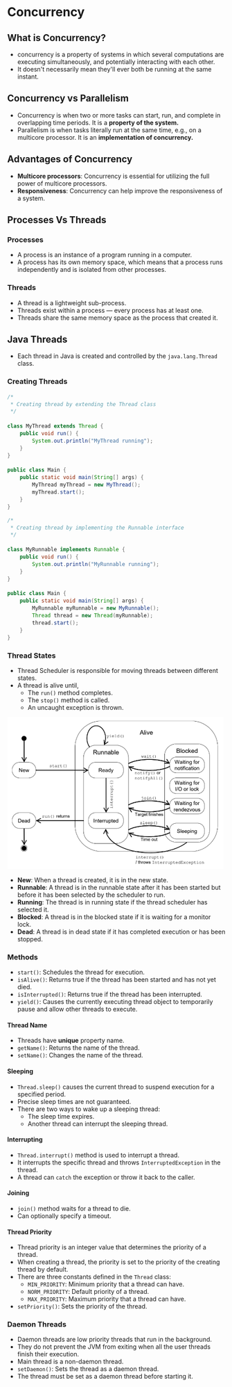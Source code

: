 # Concurrency

## What is Concurrency?

- concurrency is a property of systems in which several computations are executing simultaneously,
  and potentially interacting with each other.
- It doesn't necessarily mean they'll ever both be running at the same instant.

## Concurrency vs Parallelism

- Concurrency is when two or more tasks can start, run, and complete in overlapping time periods.
  It is a **property of the system.**
- Parallelism is when tasks literally run at the same time, e.g., on a multicore processor.
  It is an **implementation of concurrency.**

## Advantages of Concurrency

- **Multicore processors**: Concurrency is essential for utilizing the full power of multicore processors.
- **Responsiveness**: Concurrency can help improve the responsiveness of a system.

## Processes Vs Threads

### Processes

- A process is an instance of a program running in a computer.
- A process has its own memory space, which means that a process runs independently and is isolated from other
  processes.

### Threads

- A thread is a lightweight sub-process.
- Threads exist within a process — every process has at least one.
- Threads share the same memory space as the process that created it.

## Java Threads

- Each thread in Java is created and controlled by the `java.lang.Thread` class.

### Creating Threads

```java
/*
 * Creating thread by extending the Thread class
 */

class MyThread extends Thread {
    public void run() {
        System.out.println("MyThread running");
    }
}

public class Main {
    public static void main(String[] args) {
        MyThread myThread = new MyThread();
        myThread.start();
    }
}
```

```java
/*
 * Creating thread by implementing the Runnable interface
 */

class MyRunnable implements Runnable {
    public void run() {
        System.out.println("MyRunnable running");
    }
}

public class Main {
    public static void main(String[] args) {
        MyRunnable myRunnable = new MyRunnable();
        Thread thread = new Thread(myRunnable);
        thread.start();
    }
}
```

### Thread States

- Thread Scheduler is responsible for moving threads between different states.
- A thread is alive until,
    - The `run()` method completes.
    - The `stop()` method is called.
    - An uncaught exception is thrown.

<img alt="Java Thread Life Cycle.png" src="images/Java Thread Life Cycle.png" width="500"/>

- **New**: When a thread is created, it is in the new state.
- **Runnable**: A thread is in the runnable state after it has been started but before it has been selected by the
  scheduler to run.
- **Running**: The thread is in running state if the thread scheduler has selected it.
- **Blocked**: A thread is in the blocked state if it is waiting for a monitor lock.
- **Dead**: A thread is in dead state if it has completed execution or has been stopped.

### Methods

- `start()`: Schedules the thread for execution.
- `isAlive()`: Returns true if the thread has been started and has not yet died.
- `isInterrupted()`: Returns true if the thread has been interrupted.
- `yield()`: Causes the currently executing thread object to temporarily pause and allow other threads to execute.

#### Thread Name

- Threads have **unique** property name.
- `getName()`: Returns the name of the thread.
- `setName()`: Changes the name of the thread.

#### Sleeping

- `Thread.sleep()` causes the current thread to suspend execution for a specified period.
- Precise sleep times are not guaranteed.
- There are two ways to wake up a sleeping thread:
    - The sleep time expires.
    - Another thread can interrupt the sleeping thread.

#### Interrupting

- `Thread.interrupt()` method is used to interrupt a thread.
- It interrupts the specific thread and throws `InterruptedException` in the thread.
- A thread can `catch` the exception or throw it back to the caller.

#### Joining

- `join()` method waits for a thread to die.
- Can optionally specify a timeout.

#### Thread Priority

- Thread priority is an integer value that determines the priority of a thread.
- When creating a thread, the priority is set to the priority of the creating thread by default.
- There are three constants defined in the `Thread` class:
    - `MIN_PRIORITY`: Minimum priority that a thread can have.
    - `NORM_PRIORITY`: Default priority of a thread.
    - `MAX_PRIORITY`: Maximum priority that a thread can have.
- `setPriority()`: Sets the priority of the thread.

### Daemon Threads

- Daemon threads are low priority threads that run in the background.
- They do not prevent the JVM from exiting when all the user threads finish their execution.
- Main thread is a non-daemon thread.
- `setDaemon()`: Sets the thread as a daemon thread.
- The thread must be set as a daemon thread before starting it.